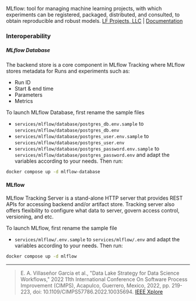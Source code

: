 

MLflow: tool for managing machine learning projects, with which experiments can be registered, packaged, distributed, and consulted, to obtain reproducible and robust models. [LF Projects, LLC](https://lfprojects.org/) | [Documentation](https://mlflow.org/docs/latest/index.html)

### Interoperability 

##### MLflow Database 
The backend store is a core component in MLflow Tracking where MLflow stores 
metadata for Runs and experiments such as:
- Run ID
- Start & end time
- Parameters
- Metrics

To launch MLflow Database, first rename the sample files 
- `services/mlflow/database/postgres_db.env.sample` to `services/mlflow/database/postgres_db.env`
- `services/mlflow/database/postgres_user.env.sample` to `services/mlflow/database/postgres_user.env`
- `services/mlflow/database/postgres_password.env.sample` to `services/mlflow/database/postgres_password.env`
and adapt the variables according to your needs. Then run: 
```bash
docker compose up -d mlflow-database
```

#### MLflow
MLflow Tracking Server is a stand-alone HTTP server that provides REST APIs for 
accessing backend and/or artifact store. Tracking server also offers flexibility 
to configure what data to server, govern access control, versioning, and etc.

To launch MLflow, first rename the sample file
- `services/mlflow/.env.sample` to `services/mlflow/.env`
and adapt the variables according to your needs. Then run: 
```bash
docker compose up -d mlflow
```
___________________________________________________________________

> E. A. Villaseñor García et al., "Data Lake Strategy for Data Science Workflows," 2022 11th International Conference On Software Process Improvement (CIMPS), Acapulco, Guerrero, Mexico, 2022, pp. 219-223, doi: 10.1109/CIMPS57786.2022.10035694. [IEEE Xplore](https://ieeexplore.ieee.org/document/10035694)
